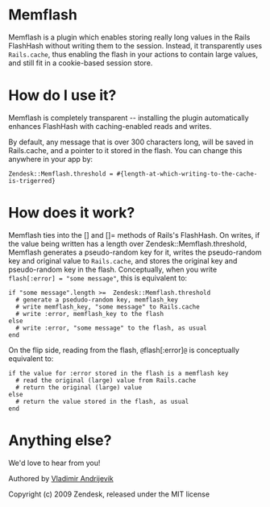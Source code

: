 Memflash
========

Memflash is a plugin which enables storing really long values in the Rails FlashHash
without writing them to the session. Instead, it transparently uses `Rails.cache`, thus
enabling the flash in your actions to contain large values, and still fit in a cookie-based
session store.

How do I use it?
================

Memflash is completely transparent -- installing the plugin automatically enhances FlashHash
with caching-enabled reads and writes.

By default, any message that is over 300 characters long, will be saved in Rails.cache,
and a pointer to it stored in the flash. You can change this anywhere in your app by:

    Zendesk::Memflash.threshold = #{length-at-which-writing-to-the-cache-is-trigerred}

How does it work?
=================

Memflash ties into the [] and []= methods of Rails's FlashHash. On writes, if the value
being written has a length over Zendesk::Memflash.threshold, Memflash generates a pseudo-random
key for it, writes the pseudo-random key and original value to `Rails.cache`, and stores
the original key and pseudo-random key in the flash. Conceptually, when you write
`flash[:error] = "some message"`, this is equivalent to:

    if "some message".length >=  Zendesk::Memflash.threshold
      # generate a psedudo-random key, memflash_key
      # write memflash_key, "some message" to Rails.cache
      # write :error, memflash_key to the flash
    else
      # write :error, "some message" to the flash, as usual
    end

On the flip side, reading from the flash, `@`flash[:error]`@` is conceptually equivalent to:

    if the value for :error stored in the flash is a memflash key
      # read the original (large) value from Rails.cache
      # return the original (large) value
    else
      # return the value stored in the flash, as usual
    end

Anything else?
==============

We'd love to hear from you!

Authored by [Vladimir Andrijevik](mailto:vladimir@zendesk.com)

Copyright (c) 2009 Zendesk, released under the MIT license
